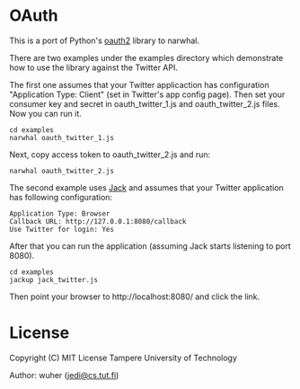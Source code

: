 OAuth
=====

This is a port of Python's [oauth2][1] library to narwhal.

There are two examples under the examples directory which demonstrate
how to use the library against the Twitter API.

The first one assumes that your Twitter applicaction has configuration
"Application Type: Client" (set in Twitter's app config page). Then
set your consumer key and secret in oauth_twitter_1.js and
oauth_twitter_2.js files. Now you can run it.

    cd examples
    narwhal oauth_twitter_1.js

Next, copy access token to oauth_twitter_2.js and run:

    narwhal oauth_twitter_2.js

The second example uses [Jack][2] and assumes that your Twitter
application has following configuration:

    Application Type: Browser
    Callback URL: http://127.0.0.1:8080/callback
    Use Twitter for login: Yes

After that you can run the application (assuming Jack starts listening
to port 8080).

    cd examples
    jackup jack_twitter.js

Then point your browser to http://localhost:8080/ and click the link.


License
=======

Copyright (C) MIT License
Tampere University of Technology

Author: wuher (jedi@cs.tut.fi)



[1]:http://github.com/simplegeo/python-oauth2
[2]:http://github.com/280north/jack
